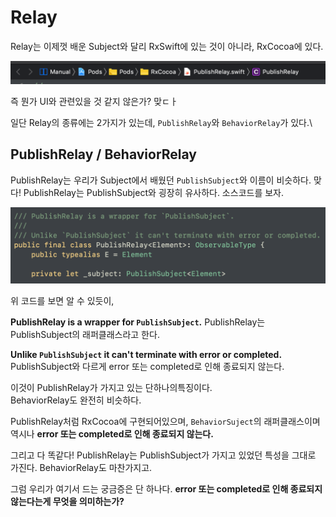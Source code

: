 # Relay

Relay는 이제껏 배운 Subject와 달리 RxSwift에 있는 것이 아니라, RxCocoa에 있다.

![rxcocoa](./images/RxCocoa.png)

즉 뭔가 UI와 관련있을 것 같지 않은가?
맞ㄷㅏ

일단 Relay의 종류에는 2가지가 있는데, ```PublishRelay```와 ```BehaviorRelay```가 있다.\


## PublishRelay / BehaviorRelay

PublishRelay는 우리가 Subject에서 배웠던 ```PublishSubject```와 이름이 비슷하다.
맞다! PublishRelay는 PublishSubject와 굉장히 유사하다.
소스코드를 보자.

![publish](./images/PublishRelay.png)

위 코드를 보면 알 수 있듯이, 

**PublishRelay is a wrapper for `PublishSubject`.**
PublishRelay는 PublishSubject의 래퍼클래스라고 한다.

**Unlike `PublishSubject` it can't terminate with error or completed.**
PublishSubject와 다르게 error 또는 completed로 인해 종료되지 않는다.

이것이 PublishRelay가 가지고 있는 단하나의특징이다. \
BehaviorRelay도 완전히 비슷하다.

PublishRelay처럼 RxCocoa에 구현되어있으며, `BehaviorSuject`의 래퍼클래스이며 역시나 **error 또는 completed로 인해 종료되지 않는다.**

그리고 다 똑같다!
PublishRelay는 PublishSubject가 가지고 있었던 특성을 그대로 가진다. BehaviorRelay도 마찬가지고.

그럼 우리가 여기서 드는 궁금증은 단 하나다.
**error 또는 completed로 인해 종료되지 않는다는게 무엇을 의미하는가?**




